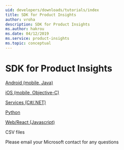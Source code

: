 ```yaml
---
uid: developers/downloads/tutorials/index
title: SDK for Product Insights
author: vroha
description: SDK for Product Insights
ms.author: hakrou
ms.date: 04/12/2019
ms.service: product-insights
ms.topic: conceptual
---
```


# SDK for Product Insights

[Android (mobile, Java)](android-java.md)

[iOS (mobile, Objective-C)](ios-objc.md)

[Services (C#/.NET)](dotnet.md)

[Python](python.md)

[Web/React (Javascript)](js.md)

CSV files

Please email your Microsoft contact for any questions
